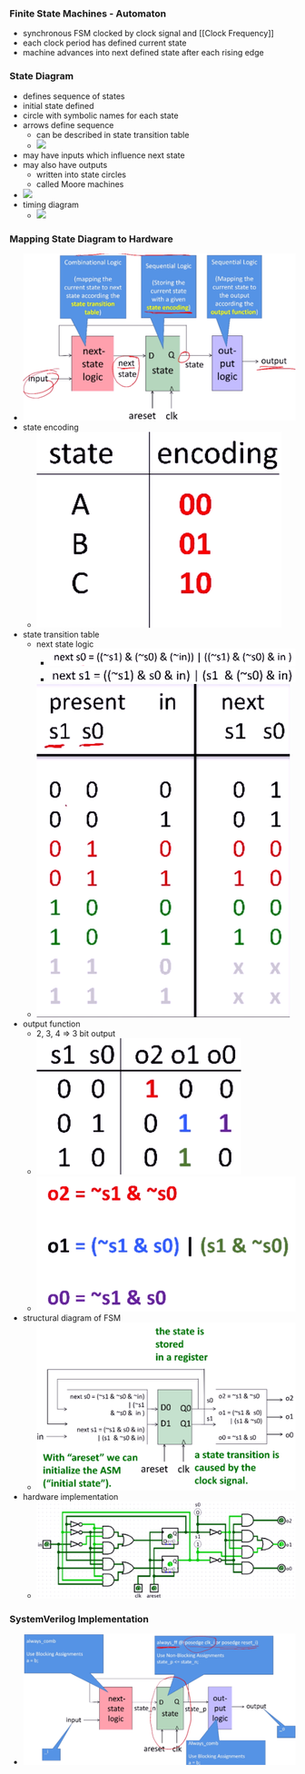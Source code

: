 ### Finite State Machines - Automaton
+ synchronous FSM clocked by clock signal and [[Clock Frequency]]
+ each clock period has defined current state
+ machine advances into next defined state after each rising edge

### State Diagram
+ defines sequence of states
+ initial state defined
+ circle with symbolic names for each state
+ arrows define sequence
	+ can be described in state transition table
	+ ![](Pasted%20image%2020221031164002.png)
+ may have inputs which influence next state
+ may also have outputs 
	+ written into state circles
	+ called Moore machines
+ ![](Pasted%20image%2020221031164304.png)
+ timing diagram
	+ ![](Pasted%20image%2020221031164130.png)

### Mapping State Diagram to Hardware
+ ![](Pasted%20image%2020221031164948.png)
+ state encoding
	+ ![](Pasted%20image%2020221031165128.png)
+ state transition table
	+ next state logic
		+ ![](Pasted%20image%2020221031165355.png)
		+ ![](Pasted%20image%2020221031165437.png)
	+ ![](Pasted%20image%2020221031165242.png)
+ output function
	+ 2, 3, 4 => 3 bit output
	+ ![](Pasted%20image%2020221031165526.png)
	+ ![](Pasted%20image%2020221031165618.png)
+ structural diagram of FSM
	+ ![](Pasted%20image%2020221031165747.png)
+ hardware implementation
	+ ![](Pasted%20image%2020221031165853.png)

### SystemVerilog Implementation
+ ![](Pasted%20image%2020221031165957.png)
